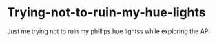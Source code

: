 # Trying-not-to-ruin-my-hue-lights
Just me trying not to ruin my phillips hue lightss while exploring the API
